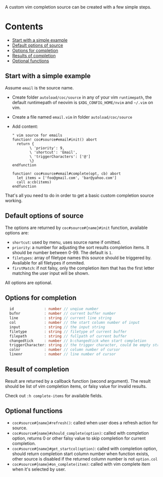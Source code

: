 A custom vim completion source can be created with a few simple steps.

# Contents

* [Start with a simple example](#start-with-a-simple-example)
* [Default options of source](#default-options-of-source)
* [Options for completion](#options-for-completion)
* [Results of completion](#result-of-completion)
* [Optional functions](#optional-functions)

## Start with a simple example

Assume `email` is the source name.

* Create folder `autoload/coc/source` in any of your vim `runtimepath`, the default runtimepath of neovim is `$XDG_CONFIG_HOME/nvim` and `~/.vim` on vim.

* Create a file named `email.vim` in folder `autoload/coc/source`

* Add content:
    ``` vim
    " vim source for emails
    function! coc#source#email#init() abort
      return {
            \ 'priority': 9,
            \ 'shortcut': 'Email',
            \ 'triggerCharacters': ['@']
            \}
    endfunction

    function! coc#source#email#complete(opt, cb) abort
      let items = ['foo@gmail.com', 'bar@yahoo.com']
      call a:cb(items)
    endfunction
    ```
That's all you need to do in order to get a basic custom completion source working.

## Default options of source

The options are returned by `coc#source#{name}#init` function, available options are:

* `shortcut`: used by menu, uses source name if omitted.
* `priority`: a number for adjusting the sort results completion items. It should be number between 0-99. The  default is `1`.
* `filetypes`: array of filetype names this source should be triggered by. Available for all filetypes if ommited.
* `firstMatch`: if not falsy, only the completion item that has the first letter matching the user input will be shown.

All options are optional.

## Options for completion

``` typescript
  id              : number // unqiue number
  bufnr           : number // current buffer number
  line            : string // current line string
  col             : number // the start column number of input
  input           : string // the input string
  filetype        : string // filetype of current buffer
  filepath        : string // fullpath of current buffer
  changedtick     : number // b:changedtick when start completion
  triggerCharacter: string // the trigger character, could be empty string of single character
  colnr           : number // column number of cursor 
  linenr          : number // line number of cursor
```

## Result of completion

Result are returned by a callback function (second argument). The result should be list of vim completion items, or falsy value for invalid results.

Check out `:h complete-items` for available fields.

## Optional functions

* `coc#source#{name}#refresh()`: called when user does a refresh action for source.
* `coc#source#{name}#should_complete(option)`: called with completion option, returns 0 or other falsy value to skip completion for current completion.
* `coc#source#{name}#get_startcol(option)`: called with completion option, should return completion start column number when function exists, other source is disabled if the returned column number is not `option.col`
* `coc#source#{name}#on_complete(item)`: called with vim complete item when it's selected by user.